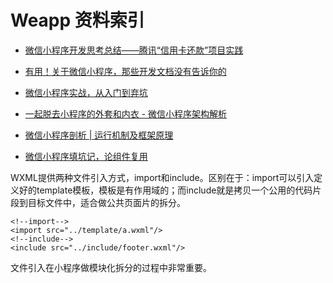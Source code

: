 # Weapp 资料索引

- [微信小程序开发思考总结——腾讯“信用卡还款”项目实践](http://mp.weixin.qq.com/s?__biz=MzA3NTYzODYzMg==&mid=2653578147&idx=1&sn=dc8ed8974bd7086389155eecc82e524d&chksm=84b3b1a4b3c438b275dc04bc454b1177fce1e3175841bd09a3be23ca8bf17679e3be90556d68&scene=4#wechat_redirect)

- [有用！关于微信小程序，那些开发文档没有告诉你的 ](http://www.wxapp-union.com/portal.php?aid=327&hmsr=toutiao.io&mod=view&utm_medium=toutiao.io&utm_source=toutiao.io)

- [微信小程序实战，从入门到弃坑](http://www.jianshu.com/p/4433d46e6235?hmsr=toutiao.io&utm_medium=toutiao.io&utm_source=toutiao.io)

- [一起脱去小程序的外套和内衣 - 微信小程序架构解析](http://mp.weixin.qq.com/s/KxqdX16MH8AX7ZYv8CQNIw)

- [微信小程序剖析 | 运行机制及框架原理](http://mp.weixin.qq.com/s?__biz=MzIwNjQwMzUwMQ==&mid=2247484316&idx=1&sn=463bbea1626458beb30f55ce155b4983&chksm=9723615ea054e848497c3b72e5264d99c9230144bd21862c508211085bf93b71078cc2fc1fc5&mpshare=1&scene=1&srcid=1010oBHfkIbQVf2UIHdXsURe#rd)


- [微信小程序填坑记，论组件复用](https://segmentfault.com/n/1330000007037416)

WXML提供两种文件引入方式，import和include。区别在于：import可以引入定义好的template模板，模板是有作用域的；而include就是拷贝一个公用的代码片段到目标文件中，适合做公共页面片的拆分。
```
<!--import-->
<import src="../template/a.wxml"/>
<!--include-->
<include src="../include/footer.wxml"/>
```
文件引入在小程序做模块化拆分的过程中非常重要。